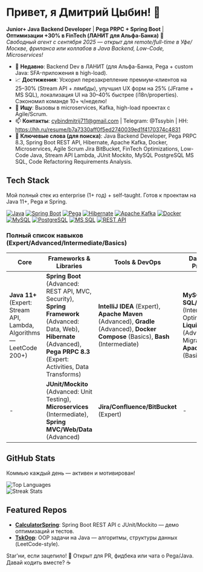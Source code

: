 # Привет, я Дмитрий Цыбин! 👋

**Junior+ Java Backend Developer** | **Pega PRPC + Spring Boot** | **Оптимизации +30% в FinTech (ЛАНИТ для Альфа-Банка)** 🚀  
*Свободный агент с сентября 2025 — открыт для remote/full-time в Уфе/Москве, фриланса или коллабов в Java Backend, Low-Code, Microservices!*

- 🌱 **Недавно**: Backend Dev в ЛАНИТ (для Альфа-Банка, Pega + custom Java: SFA-приложения в high-load).
- 📈 **Достижения**: Ускорил перезакрепление премиум-клиентов на 25–30% (Stream API + лямбды), улучшил UX форм на 25% (JFrame + MS SQL), локализация UI на 30–40% быстрее (i18n/properties). Сэкономил команде 10+ ч/неделю!
- 💼 **Ищу**: Вызовы в microservices, Kafka, high-load проектах с Agile/Scrum.
- 📫 **Контакты**: cybindmitrij711@gmail.com | Telegram: @Tssybin | HH: https://hh.ru/resume/b7a7330aff0f5ed2740039ed1f4170374c4831
- 🔑 **Ключевые слова (для поиска)**: Java Backend Developer, Pega PRPC 8.3, Spring Boot REST API, Hibernate, Apache Kafka, Docker, Microservices, Agile Scrum Jira BitBucket, FinTech Optimizations, Low-Code Java, Stream API Lambda, JUnit Mockito, MySQL PostgreSQL MS SQL, Code Refactoring Requirements Analysis.

## Tech Stack  
Мой полный стек из enterprise (1+ год) + self-taught. Готов к проектам на Java 11+, Pega и Spring.

[![Java](https://img.shields.io/badge/Java-11%2B-brightgreen)](https://www.java.com) [![Spring Boot](https://img.shields.io/badge/Spring_Boot-orange)](https://spring.io/projects/spring-boot) [![Pega](https://img.shields.io/badge/Pega-PRPC_8.3-blueviolet)](https://www.pega.com) [![Hibernate](https://img.shields.io/badge/Hibernate-red)](https://hibernate.org) [![Apache Kafka](https://img.shields.io/badge/Apache_Kafka-yellow)](https://kafka.apache.org) [![Docker](https://img.shields.io/badge/Docker-blue)](https://www.docker.com) [![MySQL](https://img.shields.io/badge/MySQL-4479A1)](https://www.mysql.com) [![PostgreSQL](https://img.shields.io/badge/PostgreSQL-336791)](https://www.postgresql.org) [![MS SQL](https://img.shields.io/badge/MS_SQL-CC2927)](https://www.microsoft.com/en-us/sql-server) [![REST API](https://img.shields.io/badge/REST_API-blue)](https://restfulapi.net)

### Полный список навыков (Expert/Advanced/Intermediate/Basics)  
| Core | Frameworks & Libraries | Tools & DevOps | Databases & Processes | Soft |
|------|------------------------|----------------|-----------------------|------|
| **Java 11+** (Expert: Stream API, Lambda, Algorithms — LeetCode 200+) | **Spring Boot** (Advanced: REST API, MVC, Security), **Spring Framework** (Advanced: Data, Web), **Hibernate** (Advanced), **Pega PRPC 8.3** (Expert: Activities, Data Transforms) | **IntelliJ IDEA** (Expert), **Apache Maven** (Advanced), **Gradle** (Advanced), **Docker Compose** (Basics), **Bash** (Intermediate) | **MySQL/MS SQL/PostgreSQL** (Intermediate: Optimization), **Liquibase** (Advanced: Migrations), **Apache Kafka** (Basics: Async) | **Agile/Scrum** (Expert: Jira, BitBucket, Story Points), **Code Refactoring** (Advanced), **Requirements Analysis** (Advanced) |
| - | **JUnit/Mockito** (Advanced: Unit Testing), **Microservices** (Intermediate), **Spring MVC/Web/Data** (Advanced) | **Jira/Confluence/BitBucket** (Expert) | - | **Team Mentoring**, **A/B Testing** (UX) |

## GitHub Stats  
Коммью каждый день — активен и мотивирован!  

![Top Languages](https://github-readme-stats.vercel.app/api/top-langs/?username=zitraksmoode&layout=compact&theme=radical)  
![Streak Stats](https://github-readme-streak-stats.herokuapp.com/?user=zitraksmoode&theme=radical)  

## Featured Repos  
- **[CalculatorSpring](https://github.com/zitraksmoode/CalculatorSpring)**: Spring Boot REST API с JUnit/Mockito — демо оптимизаций и тестов.  
- **[TskOop](https://github.com/zitraksmoode/TskOop)**: OOP задачи на Java — алгоритмы, структуры данных (LeetCode-style).  

Star'ни, если зацепило! 🌟 Открыт для PR, фидбека или чата о Pega/Java. Давай кодить вместе? ☕  

